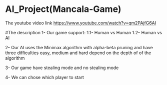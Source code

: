 # AI_Project(Mancala-Game)
The youtube video link https://www.youtube.com/watch?v=qm2PAjfG6AI

#The description
1- Our game support:
     1.1- Human vs Human 
     1.2- Human vs AI

2- Our AI uses the Minimax algorithm with alpha-beta pruning and have three difficulties easy, medium and hard
   depend on the depth of of the algorithm

3- Our game have stealing mode and no stealing mode
 
4- We can chose which player to start
